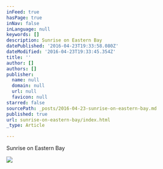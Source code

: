 ```yaml
---
inFeed: true
hasPage: true
inNav: false
inLanguage: null
keywords: []
description: Sunrise on Eastern Bay
datePublished: '2016-04-23T19:33:58.080Z'
dateModified: '2016-04-23T19:33:45.354Z'
title: ''
author: []
authors: []
publisher:
  name: null
  domain: null
  url: null
  favicon: null
starred: false
sourcePath: _posts/2016-04-23-sunrise-on-eastern-bay.md
published: true
url: sunrise-on-eastern-bay/index.html
_type: Article

---
```

Sunrise on Eastern Bay

  
![](https://the-grid-user-content.s3-us-west-2.amazonaws.com/0fab12bf-c01c-4397-b564-b09a5d611dd5.jpg)